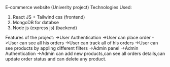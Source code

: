 E-commerce website (Univerity project)
Technologies Used:
1) React JS + Tailwind css (frontend)
2) MongoDB for databse
3) Node js (express js)  (backend)

Features of the project:
->User Authentication
->User can place order
->User can see all his orders
->User can track all of his orders
->User can see products by appling different filters
->Admin panel
->Admin Authentication
->Admin can add new products,can see all orders details,can update order status and can delete any product.
